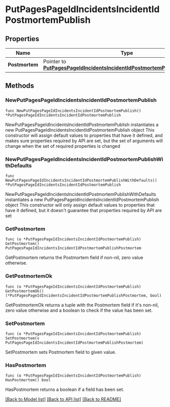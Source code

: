 # PutPagesPageIdIncidentsIncidentIdPostmortemPublish

## Properties

Name | Type | Description | Notes
------------ | ------------- | ------------- | -------------
**Postmortem** | Pointer to [**PutPagesPageIdIncidentsIncidentIdPostmortemPublishPostmortem**](putPagesPageIdIncidentsIncidentIdPostmortemPublish_postmortem.md) |  | [optional] 

## Methods

### NewPutPagesPageIdIncidentsIncidentIdPostmortemPublish

`func NewPutPagesPageIdIncidentsIncidentIdPostmortemPublish() *PutPagesPageIdIncidentsIncidentIdPostmortemPublish`

NewPutPagesPageIdIncidentsIncidentIdPostmortemPublish instantiates a new PutPagesPageIdIncidentsIncidentIdPostmortemPublish object
This constructor will assign default values to properties that have it defined,
and makes sure properties required by API are set, but the set of arguments
will change when the set of required properties is changed

### NewPutPagesPageIdIncidentsIncidentIdPostmortemPublishWithDefaults

`func NewPutPagesPageIdIncidentsIncidentIdPostmortemPublishWithDefaults() *PutPagesPageIdIncidentsIncidentIdPostmortemPublish`

NewPutPagesPageIdIncidentsIncidentIdPostmortemPublishWithDefaults instantiates a new PutPagesPageIdIncidentsIncidentIdPostmortemPublish object
This constructor will only assign default values to properties that have it defined,
but it doesn't guarantee that properties required by API are set

### GetPostmortem

`func (o *PutPagesPageIdIncidentsIncidentIdPostmortemPublish) GetPostmortem() PutPagesPageIdIncidentsIncidentIdPostmortemPublishPostmortem`

GetPostmortem returns the Postmortem field if non-nil, zero value otherwise.

### GetPostmortemOk

`func (o *PutPagesPageIdIncidentsIncidentIdPostmortemPublish) GetPostmortemOk() (*PutPagesPageIdIncidentsIncidentIdPostmortemPublishPostmortem, bool)`

GetPostmortemOk returns a tuple with the Postmortem field if it's non-nil, zero value otherwise
and a boolean to check if the value has been set.

### SetPostmortem

`func (o *PutPagesPageIdIncidentsIncidentIdPostmortemPublish) SetPostmortem(v PutPagesPageIdIncidentsIncidentIdPostmortemPublishPostmortem)`

SetPostmortem sets Postmortem field to given value.

### HasPostmortem

`func (o *PutPagesPageIdIncidentsIncidentIdPostmortemPublish) HasPostmortem() bool`

HasPostmortem returns a boolean if a field has been set.


[[Back to Model list]](../README.md#documentation-for-models) [[Back to API list]](../README.md#documentation-for-api-endpoints) [[Back to README]](../README.md)


